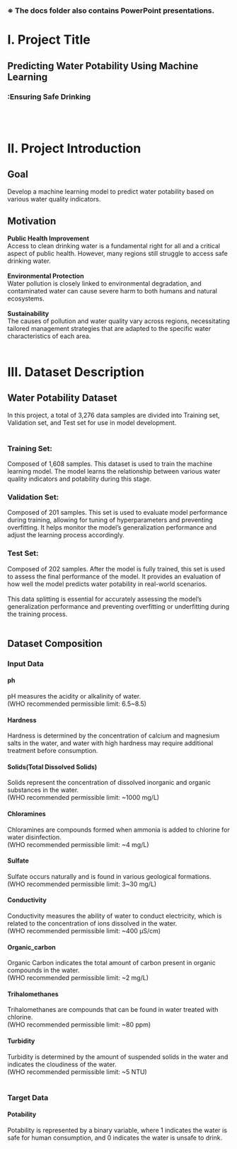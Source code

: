 ### ※ The docs folder also contains PowerPoint presentations.

# I. Project Title
## Predicting Water Potability Using Machine Learning
### :Ensuring Safe Drinking   

<br><br/>
# II. Project Introduction
## Goal
Develop a machine learning model to predict water potability based on various water quality indicators.
## Motivation
**Public Health Improvement**<br/>
Access to clean drinking water is a fundamental right for all and a critical aspect of public health. However, many regions still struggle to access safe drinking water.
<br><br/>
**Environmental Protection**<br/>
Water pollution is closely linked to environmental degradation, and contaminated water can cause severe harm to both humans and natural ecosystems.
<br><br/>
**Sustainability**<br/>
The causes of pollution and water quality vary across regions, necessitating tailored management strategies that are adapted to the specific water characteristics of each area.
<br><br/>

# III. Dataset Description
## Water Potability Dataset
In this project, a total of 3,276 data samples are divided into Training set, Validation set, and Test set for use in model development.
<br><br/>
### Training Set:
Composed of 1,608 samples.
This dataset is used to train the machine learning model.
The model learns the relationship between various water quality indicators and potability during this stage.
### Validation Set:
Composed of 201 samples.
This set is used to evaluate model performance during training, allowing for tuning of hyperparameters and preventing overfitting.
It helps monitor the model’s generalization performance and adjust the learning process accordingly.
### Test Set:
Composed of 202 samples.
After the model is fully trained, this set is used to assess the final performance of the model.
It provides an evaluation of how well the model predicts water potability in real-world scenarios.
<br><br/>
This data splitting is essential for accurately assessing the model’s generalization performance and preventing overfitting or underfitting during the training process.
<br><br/>

## Dataset Composition
### Input Data
#### ph
pH measures the acidity or alkalinity of water.
<br/>(WHO recommended permissible limit: 6.5~8.5)
#### Hardness
Hardness is determined by the concentration of calcium and magnesium salts in the water, and water with high hardness may require additional treatment before consumption.
#### Solids(Total Dissolved Solids)
Solids represent the concentration of dissolved inorganic and organic substances in the water.
<br/>(WHO recommended permissible limit: ~1000 mg/L)
#### Chloramines
Chloramines are compounds formed when ammonia is added to chlorine for water disinfection.
<br/>(WHO recommended permissible limit: ~4 mg/L)
#### Sulfate
Sulfate occurs naturally and is found in various geological formations.
<br/>(WHO recommended permissible limit: 3~30 mg/L)
#### Conductivity
Conductivity measures the ability of water to conduct electricity, which is related to the concentration of ions dissolved in the water.
<br/>(WHO recommended permissible limit: ~400 μS/cm)
#### Organic_carbon
Organic Carbon indicates the total amount of carbon present in organic compounds in the water.
<br/>(WHO recommended permissible limit: ~2 mg/L)
#### Trihalomethanes
Trihalomethanes are compounds that can be found in water treated with chlorine.
<br/>(WHO recommended permissible limit: ~80 ppm)
#### Turbidity
Turbidity is determined by the amount of suspended solids in the water and indicates the cloudiness of the water.
<br/>(WHO recommended permissible limit: ~5 NTU)
<br><br/>
### Target Data
#### Potability
Potability is represented by a binary variable, where 1 indicates the water is safe for human consumption, and 0 indicates the water is unsafe to drink.


